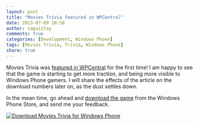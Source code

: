 ```yaml
---
layout: post
title: "Movies Trivia featured in WPCentral"
date: 2013-07-09 10:58
author: saguiitay
comments: true
categories: [Development, Windows Phone]
tags: [Movies Trivia, Trivia, Windows Phone]
share: true
---
```

Movies Trivia was [featured in WPCentral](http://www.wpcentral.com/movies-trivia-windows-phone-only-thing-missing-popcorn) for the first time!
I am happy to see that the game is starting to get more traction, and being more visible to Windows Phone gamers. I will share the effects of
the article on the download numbers later on, as the dust settles down.

In the mean time, go ahead and [download the game](http://www.windowsphone.com/s?appid=e46152fa-1cc8-44bd-a095-4e5ad590a055) from the Windows Phone Store,
and send me your feedback.

[![Download Movies Trivia for Windows Phone]({{site.url}}/images/windowsphone_208x67_blu.png "Download Movies Trivia for Windows Phone")](http://www.windowsphone.com/s?appid=e46152fa-1cc8-44bd-a095-4e5ad590a055)


